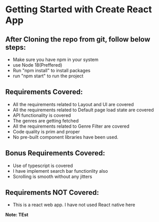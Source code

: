 # Getting Started with Create React App

## After Cloning the repo from git, follow below steps:

- Make sure you have npm in your system
- use Node 18(Preffered)
- Run "npm install" to install packages
- run "npm start" to run the project

## Requirements Covered:

- All the requirements related to Layout and UI are covered
- All the requirements related to Default page load state are covered
- API functionality is covered
- The genres are getting fetched
- All the requirements related to Genre Filter are covered
- Code quality is prim and proper
- No pre-built component libraries have been used.

## Bonus Requirements Covered:

- Use of typescript is covered
- I have implement search bar functionlity also
- Scrolling is smooth without any jitters

## Requirements NOT Covered:

- This is a react web app. I have not used React native here

**Note: TEst**
